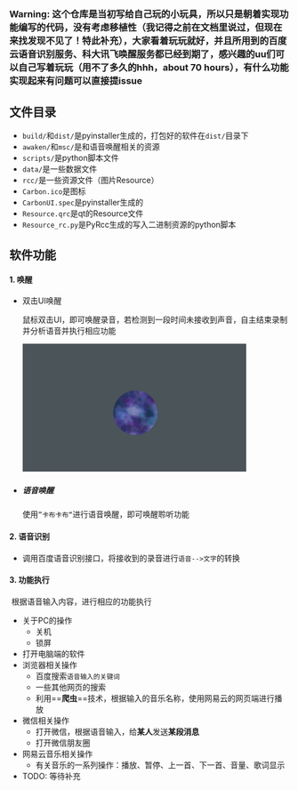 ### Warning: 这个仓库是当初写给自己玩的小玩具，所以只是朝着实现功能编写的代码，没有考虑移植性（我记得之前在文档里说过，但现在来找发现不见了！特此补充），大家看着玩玩就好，并且所用到的百度云语音识别服务、科大讯飞唤醒服务都已经到期了，感兴趣的uu们可以自己写着玩玩（用不了多久的hhh，about 70 hours），有什么功能实现起来有问题可以直接提issue

## 文件目录

+ `build/`和`dist/`是pyinstaller生成的，打包好的软件在`dist/`目录下
+ `awaken/`和`msc/`是和语音唤醒相关的资源
+ `scripts/`是python脚本文件
+ `data/`是一些数据文件
+ `rcc/`是一些资源文件（图片Resource）
+ `Carbon.ico`是图标
+ `CarbonUI.spec`是pyinstaller生成的
+ `Resource.qrc`是qt的Resource文件
+ `Resource_rc.py`是PyRcc生成的写入二进制资源的python脚本



## 软件功能

#### 1. 唤醒

+ 双击UI唤醒

	鼠标双击UI，即可唤醒录音，若检测到一段时间未接收到声音，自主结束录制并分析语音并执行相应功能

	![Carbon](README.assets/Carbon.gif)

+ ##### 语音唤醒

	使用`”卡布卡布“`进行语音唤醒，即可唤醒聆听功能

#### 2. 语音识别

+ 调用百度语音识别接口，将接收到的录音进行`语音-->文字`的转换

#### 3. 功能执行

​		根据语音输入内容，进行相应的功能执行

+ 关于PC的操作
	+ 关机
	+ 锁屏
+ 打开电脑端的软件
+ 浏览器相关操作
	+ 百度搜索`语音输入的关键词`
	+ 一些其他网页的搜索
	+ 利用==**爬虫**==技术，根据输入的音乐名称，使用网易云的网页端进行播放
+ 微信相关操作
	+ 打开微信，根据语音输入，给**某人**发送**某段消息**
	+ 打开微信朋友圈
+ 网易云音乐相关操作
	+ 有关音乐的一系列操作：播放、暂停、上一首、下一首、音量、歌词显示
+ TODO: 等待补充
